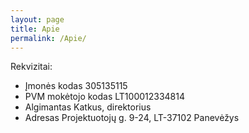 ```yaml
---
layout: page
title: Apie
permalink: /Apie/
---
```


 Rekvizitai:

  - Įmonės kodas  305135115
  - PVM mokėtojo kodas  LT100012334814
  - Algimantas Katkus, direktorius 
  - Adresas   Projektuotojų g. 9-24, LT-37102 Panevėžys
  


[jekyll-organization]: https://github.com/jekyll
